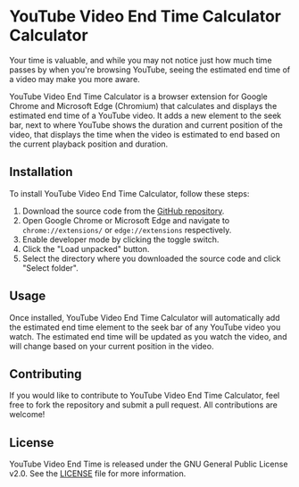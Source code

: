 # YouTube Video End Time Calculator Calculator

Your time is valuable, and while you may not notice just how much time passes by when you're browsing YouTube, seeing the estimated end time of a video may make you more aware.

YouTube Video End Time Calculator is a browser extension for Google Chrome and Microsoft Edge (Chromium) that calculates and displays the estimated end time of a YouTube video. It adds a new element to the seek bar, next to where YouTube shows the duration and current position of the video, that displays the time when the video is estimated to end based on the current playback position and duration.

## Installation

To install YouTube Video End Time Calculator, follow these steps:

1. Download the source code from the [GitHub repository](https://github.com/lateralrook/youtube-end-time-calculator).
2. Open Google Chrome or Microsoft Edge and navigate to `chrome://extensions/` or `edge://extensions` respectively.
3. Enable developer mode by clicking the toggle switch.
4. Click the "Load unpacked" button.
5. Select the directory where you downloaded the source code and click "Select folder".

## Usage

Once installed, YouTube Video End Time Calculator will automatically add the estimated end time element to the seek bar of any YouTube video you watch. The estimated end time will be updated as you watch the video, and will change based on your current position in the video.

## Contributing

If you would like to contribute to YouTube Video End Time Calculator, feel free to fork the repository and submit a pull request. All contributions are welcome!

## License

YouTube Video End Time is released under the GNU General Public License v2.0. See the [LICENSE](LICENSE) file for more information.
